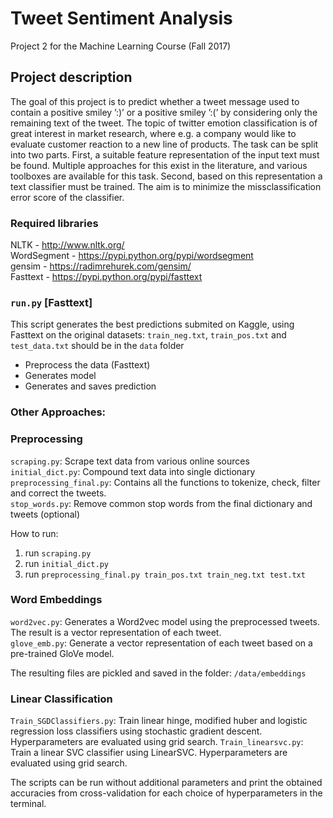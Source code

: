 # Tweet Sentiment Analysis
Project 2 for the Machine Learning Course (Fall 2017)

## Project description

The goal of this project is to predict whether a tweet message used to contain a positive smiley ’:)’ or a positive smiley ’:(’ by considering only the remaining text of the tweet. The topic of twitter emotion classification is of great interest in market research, where e.g. a company would like to evaluate customer reaction to a new line of products. The task can be split into two parts.
First, a suitable feature representation of the input text must be found. Multiple approaches for this exist in the literature, and various toolboxes are available for this task. Second, based on this representation a text classifier must be trained.
The aim is to minimize the missclassification error score of the classifier.
### Required libraries
NLTK - http://www.nltk.org/ <br>
WordSegment - https://pypi.python.org/pypi/wordsegment <br>
gensim - https://radimrehurek.com/gensim/ <br>
Fasttext - https://pypi.python.org/pypi/fasttext

### `run.py` [Fasttext]

This script generates the best predictions submited on Kaggle, using Fasttext on the original datasets:
`train_neg.txt`, `train_pos.txt` and `test_data.txt` should be in the `data` folder
- Preprocess the data (Fasttext)
- Generates model
- Generates and saves prediction

### Other Approaches:

### Preprocessing
`scraping.py`: Scrape text data from various online sources <br>
`initial_dict.py`: Compound text data into single dictionary <br>
`preprocessing_final.py`: Contains all the functions to tokenize, check, filter and correct the tweets. <br>
`stop_words.py`: Remove common stop words from the final dictionary and tweets (optional)

How to run:
1) run `scraping.py`
2) run `initial_dict.py`
3) run `preprocessing_final.py train_pos.txt train_neg.txt test.txt`

### Word Embeddings
`word2vec.py`: Generates a Word2vec model using the preprocessed tweets. The result is a vector representation of each tweet. <br> 
`glove_emb.py`: Generate a vector representation of each tweet based on a pre-trained GloVe model.

The resulting files are pickled and saved in the folder: `/data/embeddings`

### Linear Classification
`Train_SGDClassifiers.py`: Train linear hinge, modified huber and logistic regression loss classifiers using stochastic gradient descent. Hyperparameters are evaluated using grid search.
`Train_linearsvc.py`: Train a linear SVC classifier using LinearSVC. Hyperparameters are evaluated using grid search.

The scripts can be run without additional parameters and print the obtained accuracies from cross-validation for each choice of hyperparameters in the terminal.

